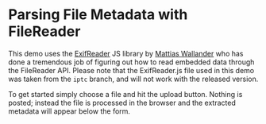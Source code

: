Parsing File Metadata with FileReader
==

This demo uses the [ExifReader](https://github.com/mattiasw/ExifReader/tree/iptc) JS library by [Mattias Wallander](https://github.com/mattiasw) who has done a tremendous job of figuring out how to read embedded data through the FileReader API. Please note that the ExifReader.js file used in this demo was taken from the `iptc` branch, and will not work with the released version.

To get started simply choose a file and hit the upload button. Nothing is posted; instead the file is processed in the browser and the extracted metadata will appear below the form.
